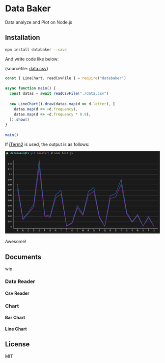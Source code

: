 # Data Baker

Data analyze and Plot on Node.js

## Installation

```bash
npm install databaker --save
```

And write code like below:

(sourcefile: [data.csv](./test/stubs/data.csv))

```js
const { LineChart, readCsvFile } = require("databaker")

async function main() {
  const datas = await readCsvFile("./data.csv")

  new LineChart().draw(datas.map(d => d.letter), [
    datas.map(d => +d.frequency),
    datas.map(d => +d.frequency * 0.9),
  ]).show()
}

main()
```

If [iTerm2](https://www.iterm2.com/) is used, the output is as follows:

![example.png](./example.png)

Awesome!

## Documents

wip

### Data Reader

#### Csv Reader

### Chart

#### Bar Chart
#### Line Chart

## License

MIT
